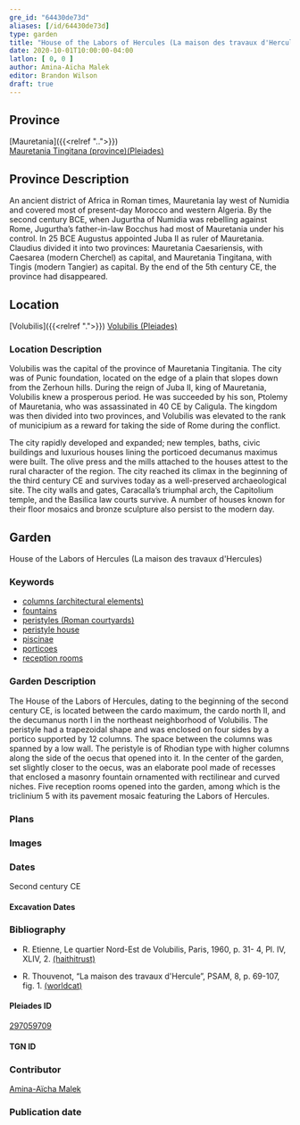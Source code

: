 ```yaml
---
gre_id: "64430de73d"
aliases: [/id/64430de73d]
type: garden
title: "House of the Labors of Hercules (La maison des travaux d'Hercules)"
date: 2020-10-01T10:00:00-04:00
latlon: [ 0, 0 ]
author: Amina-Aïcha Malek
editor: Brandon Wilson
draft: true
---
```


## Province

[Mauretania]({{<relref "..">}}) \
[Mauretania Tingitana (province)(Pleiades)](https://pleiades.stoa.org/places/981533)

## Province Description

An ancient district of Africa in Roman times, Mauretania lay west of Numidia and covered most of present-day Morocco and western Algeria. By the second century BCE, when Jugurtha of Numidia was rebelling against Rome, Jugurtha’s father-in-law Bocchus had most of Mauretania under his control. In 25 BCE Augustus appointed Juba II as ruler of Mauretania. Claudius divided it into two provinces: Mauretania Caesariensis, with Caesarea (modern Cherchel) as capital, and Mauretania Tingitana, with Tingis (modern Tangier) as capital. By the end of the 5th century CE, the province had disappeared.

## Location

[Volubilis]({{<relref ".">}})
[Volubilis (Pleiades)](https://pleiades.stoa.org/places/275740)

### Location Description

Volubilis was the capital of the province of Mauretania Tingitania. The city was of Punic foundation, located on the edge of a plain that slopes down from the Zerhoun hills. During the reign of Juba II, king of Mauretania, Volubilis knew a prosperous period. He was succeeded by his son, Ptolemy of Mauretania, who was assassinated in 40 CE by Caligula. The kingdom was then divided into two provinces, and Volubilis was elevated to the rank of municipium as a reward for taking the side of Rome during the conflict.

The city rapidly developed and expanded; new temples, baths, civic buildings and luxurious houses lining the porticoed decumanus maximus were built. The olive press and the mills attached to the houses attest to the rural character of the region. The city reached its climax in the beginning of the third century CE and survives today as a well-preserved archaeological site. The city walls and gates, Caracalla’s triumphal arch, the Capitolium temple, and the Basilica law courts survive. A number of houses known for their floor mosaics and bronze sculpture also persist to the modern day.

<!--## Sublocation-->

<!--### Sublocation Description-->

## Garden

House of the Labors of Hercules (La maison des travaux d'Hercules)

### Keywords

- [columns (architectural elements)](http://vocab.getty.edu/page/aat/300001571)
- [fountains](http://vocab.getty.edu/page/aat/300006179)
- [peristyles (Roman courtyards)](http://vocab.getty.edu/page/aat/300080971)
- [peristyle house](http://vocab.getty.edu/page/aat/300005452)
- [piscinae](http://vocab.getty.edu/page/aat/300375619)
- [porticoes](http://vocab.getty.edu/page/aat/300004145)
- [reception rooms](http://vocab.getty.edu/page/aat/300077176)

### Garden Description

The House of the Labors of Hercules, dating to the beginning of the second century CE, is located between the cardo maximum, the cardo north II, and the decumanus north I in the northeast neighborhood of Volubilis. The peristyle had a trapezoidal shape and was enclosed on four sides by a portico supported by 12 columns. The space between the columns was spanned by a low wall.  The peristyle is of Rhodian type with higher columns along the side of the oecus that opened into it. In the center of the garden, set slightly closer to the oecus, was an elaborate pool made of recesses that enclosed a masonry fountain ornamented with rectilinear and curved niches. Five reception rooms opened into the garden, among which is the triclinium 5 with its pavement mosaic featuring the Labors of Hercules.

### Plans
<!--Plan View Image Missing-->
<!-- {{< image src="IMAGEMISSING" alt="Plan of the House of the Labors of Hercules" title="Fig. 1: Plan of the House of the Labors of Hercules (Rights Statement)">}} -->

### Images

### Dates

Second century CE

#### Excavation Dates

### Bibliography

* R. Etienne, Le quartier Nord-Est de Volubilis, Paris, 1960, p. 31- 4, Pl. IV, XLIV, 2. [(haithitrust)](https://catalog.hathitrust.org/Record/001605508)

* R. Thouvenot, “La maison des travaux d'Hercule”, PSAM, 8, p. 69-107, fig. 1. [(worldcat)](http://www.worldcat.org/oclc/458298683)

#### Pleiades ID

[297059709](https://pleiades.stoa.org/places/297059709)

#### TGN ID

### Contributor

[Amina-Aïcha Malek](http://worldcat.org/identities/lccn-n2012075871/)

### Publication date

<!--07 July 2020-->

<!--### Related articles-->

<!-- Links to other related articles. Leave blank for now -->